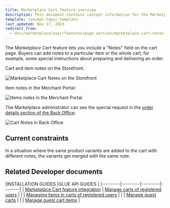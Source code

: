 ```yaml
---
title: Marketplace Cart feature overview
description: This document contains concept information for the Marketplace Cart feature.
template: concept-topic-template
last_updated: Nov 17, 2023
redirect_from:
  - docs/marketplace/user/features/page.version/marketplace-cart-notes-feature-overview.html
---
```


The *Marketplace Cart* feature lets you include a "Notes" field on the cart page. Buyers can add notes to a particular item or the whole cart, for example, some special instructions about preparing and delivering an order.

Cart and item notes on the Storefront:

![Marketplace Cart Notes on the Storefront](https://spryker.s3.eu-central-1.amazonaws.com/docs/Marketplace/user+guides/Features/Marketplace+Cart+Notes/mp-cart-notes-on-the-storefront.png)

Item notes in the Merchant Portal:

![Items notes in the Merchant Portal](https://spryker.s3.eu-central-1.amazonaws.com/docs/Marketplace/user+guides/Features/Marketplace+Cart+Notes/mp-item-notes-merchant-portal.png)

The Marketplace administrator can see the special request in the [order details section of the Back Office](/docs/pbc/all/order-management-system/{{page.version}}/marketplace/manage-in-the-back-office/manage-main-merchant-orders.html#merchant-order-overview-page):

![Cart Notes in Back Office](https://spryker.s3.eu-central-1.amazonaws.com/docs/Features/Shopping+Cart/Cart+Notes/cart-notes-admin.png)

## Current constraints

In a situation where the same product variants are added to the cart with different notes, the variants get merged with the same note.

## Related Developer documents

|INSTALLATION GUIDES  |GLUE API GUIDES  |
|---------|---------|---------|--------|
| [Marketplace Cart feature integration](/docs/pbc/all/cart-and-checkout/{{page.version}}/marketplace/install/install-features/install-the-marketplace-cart-feature.html)          | [Manage carts of registered users](/docs/pbc/all/cart-and-checkout/{{page.version}}/marketplace/manage-using-glue-api/carts-of-registered-users/manage-carts-of-registered-users.html)          |
|  | [Managing items in carts of registered users](/docs/pbc/all/cart-and-checkout/{{page.version}}/marketplace/manage-using-glue-api/carts-of-registered-users/manage-items-in-carts-of-registered-users.html) |
|   |  [Manage guest carts](/docs/pbc/all/cart-and-checkout/{{page.version}}/marketplace/manage-using-glue-api/guest-carts/manage-guest-carts.html) |
|   |  [Manage guest cart items](/docs/pbc/all/cart-and-checkout/{{page.version}}/marketplace/manage-using-glue-api/guest-carts/manage-guest-cart-items.html) |
